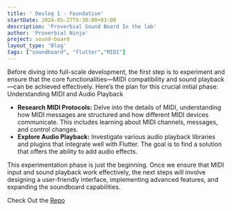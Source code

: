```yaml
---
title: ' Devlog 1 - Foundation'
startDate: 2024-05-27T9:30:00+03:00
description: 'Proverbial Sound Board In the lab'
author: 'Proverbial Ninja'
project: sound-board
layout_type: 'Blog'
tags: ["soundboard", "flutter","MIDI"]
---
```


Before diving into full-scale development, the first step is to experiment and ensure that the core functionalities—MIDI compatibility and sound playback—can be achieved effectively. Here’s the plan for this crucial initial phase:
Understanding MIDI and Audio Playback

* **Research MIDI Protocols:** Delve into the details of MIDI, understanding how MIDI messages are structured and how different MIDI devices communicate. This includes learning about MIDI channels, messages, and control changes.
* **Explore Audio Playback:** Investigate various audio playback libraries and plugins that integrate well with Flutter. The goal is to find a solution that offers  the ability to add audio effects.



This experimentation phase is just the beginning. Once we ensure that MIDI input and sound playback work effectively, the next steps will involve designing a user-friendly interface, implementing advanced features, and expanding the soundboard capabilities.

Check Out the [Repo](https://github.com/proverbial-ninja/sound_board/) 


